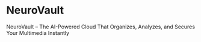 # NeuroVault
NeuroVault – The AI-Powered Cloud That Organizes, Analyzes, and Secures Your Multimedia Instantly
